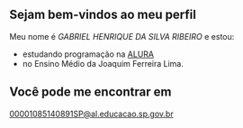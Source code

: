 ## Sejam bem-vindos ao meu perfil

Meu nome é _GABRIEL HENRIQUE DA SILVA RIBEIRO_ e estou:
- estudando programação na [ALURA](www.alurastart.com.br)
- no Ensino Médio da Joaquim Ferreira Lima.

## Você pode me encontrar em
00001085140891SP@al.educacao.sp.gov.br

![]()
